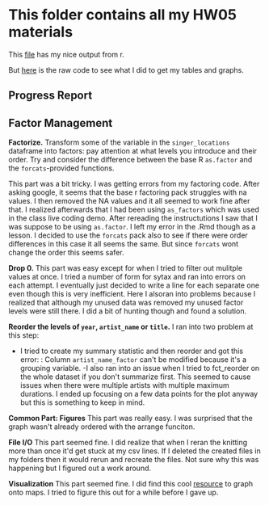 # This folder contains all my HW05 materials



This [file](https://github.com/Jenncscampbell/STAT545-hw-Campbell-Jennifer/blob/master/hw05/hw5.md) has my nice output from r. 

But [here](https://github.com/Jenncscampbell/STAT545-hw-Campbell-Jennifer/blob/master/hw05/hw5.Rmd) is the raw code to see what I did to get my tables and graphs.



## Progress Report

## Factor Management

**Factorize.** Transform some of the variable in the `singer_locations` dataframe into factors: pay attention at what levels you introduce and their order. Try and consider the difference between the base R `as.factor` and the `forcats`-provided functions.

This part was a bit tricky. I was getting errors from my factoring code. After asking google, it seems that the base r factoring pack struggles with na values. I then removed the NA values and it all seemed to work fine after that. I realized afterwards that I had been using `as_factors` which was used in the class live coding demo. After rereading the instructutions I saw that I was suppose to be using `as.factor`. I left my error in the .Rmd though as a lesson. I decided to use the `forcats` pack also to see if there were order differences in this case it all seems the same. But since `forcats` wont change the order this seems safer. 


**Drop 0.** This part was easy except for when I tried to filter out mulitple values at once. I tried a number of form for sytax and ran into errors on each attempt. I eventually just decided to write a line for each separate one even though this is very inefficient.  Here I alsoran into problems because I realized that although my unused data was removed my unused factor levels were still there. I did a bit of hunting though and found a solution. 

**Reorder the levels of `year`, `artist_name` or `title`.** 
I ran into two problem at this step: 
- I tried to create my summary statistic and then reorder and got this error: : Column `artist_name_factor` can't be modified because it's a grouping variable. 
-I also ran into an issue when I tried to fct_reorder on the whole dataset if you don't summarize first. This seemed to cause issues when there were multiple artists with multiple maximum durations. I ended up focusing on a few data points for the plot anyway but this is something to keep in mind. 


**Common Part: Figures** This part was really easy. I was surprised that the graph wasn't already ordered with the arrange funciton. 

**File I/O**
This part seemed fine. I did realize that when I reran the knitting more than once it'd get stuck at my csv lines. If I deleted the created files in my folders then it would rerun and recreate the files. Not sure why this was happening but I figured out a work around. 


**Visualization** 
This part seemed fine. I did find this cool [resource](https://cran.r-project.org/web/packages/ggthemes/vignettes/ggthemes.html) to graph onto maps. I tried to figure this out for a while before I gave up. 




